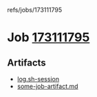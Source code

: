 refs/jobs/173111795

# Job [173111795](https://travis-ci.com/tobiipro/support-firecloud/jobs/173111795)

## Artifacts

* [log.sh-session](log.sh-session)
* [some-job-artifact.md](some-job-artifact.md)

